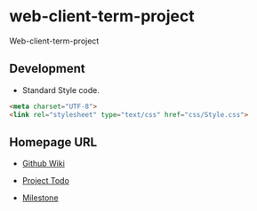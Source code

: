 # web-client-term-project
Web-client-term-project

## Development

* Standard Style code.

```html
<meta charset="UTF-8">
<link rel="stylesheet" type="text/css" href="css/Style.css">
```

## Homepage URL

* [Github Wiki](https://github.com/minwook-shin/web-client-term-project/wiki)

* [Project Todo](https://github.com/minwook-shin/web-client-term-project/projects)

* [Milestone](https://github.com/minwook-shin/web-client-term-project/milestones)

